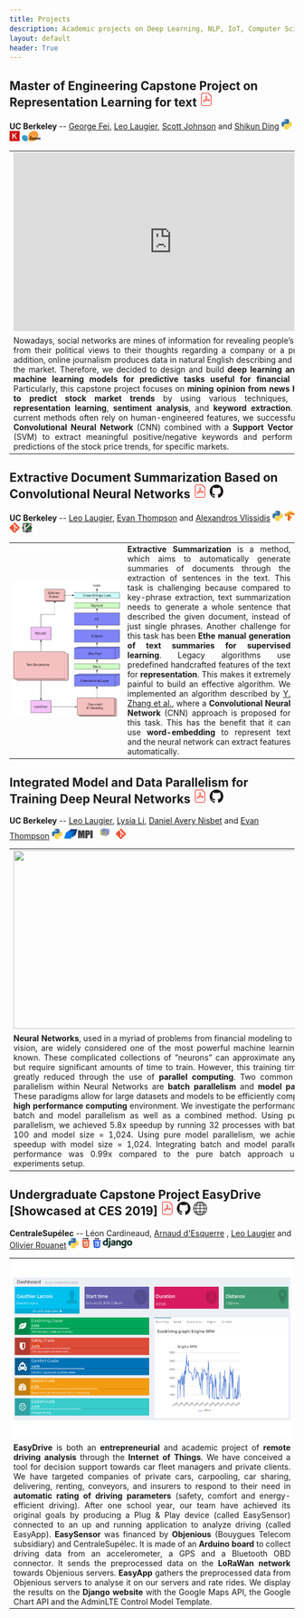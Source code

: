 ```yaml
---
title: Projects
description: Academic projects on Deep Learning, NLP, IoT, Computer Science, ... 
layout: default
header: True
---
```


## Master of Engineering Capstone Project on Representation Learning for text   <a href="doc/capstone.pdf" target="_blank"><img src="img/pdf24.png" ></a>
**UC Berkeley** -- <a href="https://www.linkedin.com/in/george-daheng-fei-63356075/" target="_blank">George Fei</a>, <a href="https://leolaugier.github.io/about.html" target="_blank">Leo Laugier</a>, <a href="https://www.linkedin.com/in/scott-thomas-johnson/" target="_blank">Scott Johnson</a> and <a href="https://www.linkedin.com/in/shikunding/" target="_blank">Shikun Ding</a> <a href="https://www.python.org/" target="_blank"><img src="img/logo_python.png" height="18" ></a> <a href="https://keras.io/" target="_blank"><img src="img/keras_Logo.jpg" height="18" ></a> <a href="https://scikit-learn.org/stable/" target="_blank"><img src="img/scikit-learn_logo.png" height="18" ></a>
<!--<a<iframe width="820" height="461" src="https://www.youtube.com/embed/CtaEdjT_vAs" frameborder="0" allow="accelerometer; autoplay; encrypted-media; gyroscope; picture-in-picture" allowfullscreen></iframe>
Nowadays, social networks are mines of information for revealing people’s opinions, from their political views to their thoughts regarding a company or a product. In addition, online journalism produces data in natural English describing and analyzing the market. Therefore, we decided to design and build **deep learning and classic machine learning models for predictive tasks useful for financial analysts**. Particularly, this capstone project focuses on **mining opinion from news headlines to predict stock market trends** by using various techniques, including **representation learning**, **sentiment analysis**, and **keyword extraction**. Whereas current methods often rely on human-engineered features, we successfully built a **Convolutional Neural Network** (CNN) combined with a **Support Vector Machine** (SVM) to extract meaningful positive/negative keywords and perform accurate predictions of the stock price trends, for specific markets.-->

<table cellspacing="0" cellpadding="0" style="table-layout: fixed; text-align: left; font-size: 100%;">
  <tbody>
    <tr>
      <td  align="center" style="width: 40%; border: none;"><iframe  width="560" height="315" src="https://www.youtube.com/embed/CtaEdjT_vAs" frameborder="0" allow="accelerometer; autoplay; encrypted-media; gyroscope; picture-in-picture" allowfullscreen></iframe></td>
    </tr>
    <tr>
      <td  align="justify" style="width: 60%;  border: none;">Nowadays, social networks are mines of information for revealing people’s opinions, from their political views to their thoughts regarding a company or a product. In addition, online journalism produces data in natural English describing and analyzing the market. Therefore, we decided to design and build <b>deep learning and classic machine learning models for predictive tasks useful for financial analysts</b>. Particularly, this capstone project focuses on <b>mining opinion from news headlines to predict stock market trends</b> by using various techniques, including <b>representation learning</b>, <b>sentiment analysis</b>, and <b>keyword extraction</b>. Whereas current methods often rely on human-engineered features, we successfully built a <b>Convolutional Neural Network</b> (CNN) combined with a <b>Support Vector Machine</b> (SVM) to extract meaningful positive/negative keywords and perform accurate predictions of the stock price trends, for specific markets.</td>
    </tr>
  </tbody>
</table>

## Extractive Document Summarization Based on Convolutional Neural Networks  <a href="doc/summarization.pdf" target="_blank"><img src="img/pdf24.png" ></a> <a href="https://github.com/alexvlis/extractive-document-summarization" target="_blank"><img src="img/github32.png" width="24"></a>
**UC Berkeley** -- <a href="https://leolaugier.github.io/about.html" target="_blank">Leo Laugier</a>, <a href="https://www.linkedin.com/in/evan-thompson-9b182b95" target="_blank">Evan Thompson</a> and <a href="http://www.alexvlissidis.com/" target="_blank">Alexandros Vlissidis</a> <a href="https://www.python.org/" target="_blank"><img src="img/logo_python.png" height="18" ></a> <a href="https://www.tensorflow.org/" target="_blank"><img src="img/tensorflow_logo.png" height="18" ></a> <a href="https://git-scm.com/" target="_blank"><img src="img/git_logo.png" height="18" ></a> <a href="https://www.vim.org/" target="_blank"><img src="img/vim_logo.gif" height="18" ></a>

<table cellspacing="0" cellpadding="0" style="table-layout: fixed; text-align: left; font-size: 100%;">
  <tbody>
    <tr>
      <td style="width: 40%; border: none;"><a href="doc/summarization.pdf" target="_blank"><img src="img/summarization.png"></a>
</td>
      <td  align="justify" style="width: 60%;  border: none;"><b>Extractive Summarization</b> is a method, which aims to automatically generate summaries of documents through the extraction of sentences in the text. This task is challenging because compared to key-phrase extraction, text summarization needs to generate a whole sentence that described the given document, instead of just single phrases. Another challenge for this task has been <b>Ethe manual generation of text summaries for supervised learning</b>. Legacy algorithms use predefined handcrafted features of the text for <b>representation</b>. This makes it extremely painful to build an effective algorithm. We implemented an algorithm described by <a href="https://www.semanticscholar.org/paper/Extractive-document-summarization-based-on-neural-Zhang-Er/5cc53a84c33c4d7932f99692f03393b36ef6e0ef" target="_blank">Y. Zhang et al.</a>, where a <b>Convolutional Neural Network</b> (CNN) approach is proposed for this task. This has the benefit that it can use <b>word-embedding</b> to represent text and the neural network can extract features automatically.</td>
    </tr>
  </tbody>
</table>

## Integrated Model and Data Parallelism for Training Deep Neural Networks <a href="doc/parallel.pdf" target="_blank"><img src="img/pdf24.png" ></a> <a href="https://github.com/emt13/Model-And-Data-Parallelism-In-Neural-Networks" target="_blank"><img src="img/github32.png" width="24"></a>
**UC Berkeley** -- <a href="https://leolaugier.github.io/about.html" target="_blank">Leo Laugier</a>, <a href="https://www.linkedin.com/in/lysiali" target="_blank">Lysia Li</a>, <a href="https://github.com/danisbet" target="_blank">Daniel Avery Nisbet</a> and <a href="https://www.linkedin.com/in/evan-thompson-9b182b95" target="_blank">Evan Thompson</a> <a href="https://www.python.org/" target="_blank"><img src="img/logo_python.png" height="18" ></a> <a href="https://mpi4py.readthedocs.io/en/stable/" target="_blank"><img src="img/MPI_logo.gif" height="18" ></a> <a href="http://www.numpy.org/" target="_blank"><img src="img/numpy_logo.png" height="24" ></a> <a href="https://git-scm.com/" target="_blank"><img src="img/git_logo.png" height="18" ></a> 

<table cellspacing="0" cellpadding="0" style="table-layout: fixed; text-align: left; font-size: 100%;">
  <tbody>
    <tr>
      <td align="center"  style="width: 40%; border: none;"><a href="doc/parallel.pdf" target="_blank"><img width="560" height="315" src="img/parallel.png"></a></td>
    </tr>
    <tr>
      <td  align="justify" style="width: 60%;  border: none;"><b>Neural Networks</b>, used in a myriad of problems from financial modeling to computer vision, are widely considered one of the most powerful machine learning models known. These complicated collections of ”neurons” can approximate any function but require significant amounts of time to train. However, this training time can be greatly reduced through the use of <b>parallel computing</b>. Two common types of parallelism within Neural Networks are <b>batch parallelism</b> and <b>model parallelism</b>. These paradigms allow for large datasets and models to be efficiently computed in a <b>high performance computing</b> environment. We investigate the performance of both batch and model parallelism as well as a combined method. Using pure batch parallelism, we achieved 5.8x speedup by running 32 processes with batch size = 100 and model size = 1,024. Using pure model parallelism, we achieved 1.2x speedup with model size = 1,024. Integrating batch and model parallelism, the performance was 0.99x compared to the pure batch approach under the experiments setup.</td>
    </tr>
  </tbody>
</table>


## Undergraduate Capstone Project EasyDrive [Showcased at CES 2019] <a href="doc/easydrive.pdf" target="_blank"><img src="img/pdf24.png" ></a> <a href="https://github.com/LeoLaugier/EasyDrive" target="_blank"><img src="img/github32.png" width="24"></a>  <a href="http://easydrive.centralesupelec.fr/" target="_blank"><img src="img/logo_site.jpg" width="24"></a>
**CentraleSupélec** -- Léon Cardineaud, <a href="https://www.linkedin.com/in/arnaud-d-esquerre/" target="_blank">Arnaud d'Esquerre</a> , <a href="https://leolaugier.github.io/about.html" target="_blank">Leo Laugier</a> and <a href="https://www.linkedin.com/in/olivier-rouanet-198b44137/" target="_blank">Olivier Rouanet</a> <a href="https://www.python.org/" target="_blank"><img src="img/logo_python.png" height="18" ></a> <a href="https://www.w3.org/html/" target="_blank"><img src="img/html5_logo.png" height="18" ></a> <a href="https://www.w3.org/Style/CSS/" target="_blank"><img src="img/css3_logo.png" height="18" ></a> <a href="https://www.djangoproject.com/" target="_blank"><img src="img/django_logo.png" height="18" ></a>

<table cellspacing="0" cellpadding="0" style="table-layout: fixed; text-align: left; font-size: 100%;">
  <tbody>
    <tr>
      <td align="center"  style="width: 40%; border: none;"><a href="http://easydrive.centralesupelec.fr/" target="_blank"><img width="560" height="315" src="img/easyapp.png"></a> </td>
    </tr>
    <tr>
      <td  align="justify" style="width: 60%;  border: none;"><b>EasyDrive</b> is both an <b>entrepreneurial</b> and academic project of <b>remote driving analysis</b> through the <b>Internet of Things</b>. We have conceived a tool for decision support towards car fleet managers and private clients. We have targeted companies of private cars, carpooling, car sharing, delivering, renting, conveyors, and insurers to respond to their need in <b>automatic rating of driving parameters</b> (safety, comfort and energy-efficient driving). After one school year, our team have achieved its original goals by producing a Plug & Play device (called EasySensor) connected to an up and running application to analyze driving (called EasyApp</b>). <b>EasySensor</b> was financed by <b>Objenious</b> (Bouygues Telecom subsidiary) and CentraleSupélec. It is made of an <b>Arduino board</b> to collect driving data from an accelerometer, a GPS and a Bluetooth OBD connector. It sends the preprocessed data on the <b>LoRaWan network</b> towards Objenious servers. <b>EasyApp</b> gathers the preprocessed data from Objenious servers to analyse it on our servers and rate rides. We display the results on the <b>Django website</b> with the Google Maps API, the Google Chart API and the AdminLTE Control Model Template.</td>
    </tr>
  </tbody>
</table>